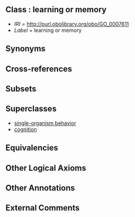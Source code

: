
## Class : learning or memory

 * *IRI* = http://purl.obolibrary.org/obo/GO_0007611
 * *Label* = learning or memory

## Synonyms


## Cross-references


## Subsets


## Superclasses

 * [single-organism behavior](../../GO/08/GO_0044708.md)
 * [cognition](../../GO/90/GO_0050890.md)

## Equivalencies


## Other Logical Axioms


## Other Annotations


## External Comments

